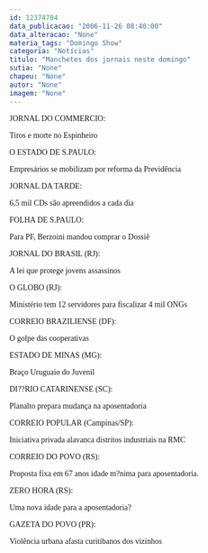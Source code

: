 ```yaml
---
id: 12374704
data_publicacao: "2006-11-26 08:40:00"
data_alteracao: "None"
materia_tags: "Domingo Show"
categoria: "Notícias"
titulo: "Manchetes dos jornais neste domingo"
sutia: "None"
chapeu: "None"
autor: "None"
imagem: "None"
---
```

<p><P><FONT face=Verdana>JORNAL DO COMMERCIO:</FONT></P></p>
<p><P><FONT face=Verdana>Tiros e morte no Espinheiro</FONT></P></p>
<p><P><FONT face=Verdana>O ESTADO DE S.PAULO:</FONT></P></p>
<p><P><FONT face=Verdana>Empresários se mobilizam por reforma da Previdência </FONT></P></p>
<p><P><FONT face=Verdana>JORNAL DA TARDE:</FONT></P></p>
<p><P><FONT face=Verdana>6,5 mil CDs são apreendidos a cada dia</FONT></P></p>
<p><P><FONT face=Verdana>FOLHA DE S.PAULO:</FONT></P></p>
<p><P><FONT face=Verdana>Para PF, Berzoini mandou comprar o Dossiê</FONT></P></p>
<p><P><FONT face=Verdana>JORNAL DO BRASIL (RJ):</FONT></P></p>
<p><P><FONT face=Verdana>A lei que protege jovens assassinos</FONT></P></p>
<p><P><FONT face=Verdana>O GLOBO (RJ):</FONT></P></p>
<p><P><FONT face=Verdana>Ministério tem 12 servidores para fiscalizar 4 mil ONGs </FONT></P></p>
<p><P><FONT face=Verdana>CORREIO BRAZILIENSE (DF):</FONT></P></p>
<p><P><FONT face=Verdana>O golpe das cooperativas </FONT></P></p>
<p><P><FONT face=Verdana>ESTADO DE MINAS (MG):</FONT></P></p>
<p><P><FONT face=Verdana>Braço Uruguaio do Juvenil </FONT></P></p>
<p><P><FONT face=Verdana>DI??RIO CATARINENSE (SC):</FONT></P></p>
<p><P><FONT face=Verdana>Planalto prepara mudança na aposentadoria</FONT></P></p>
<p><P><FONT face=Verdana>CORREIO POPULAR (Campinas/SP):</FONT></P></p>
<p><P><FONT face=Verdana>Iniciativa privada alavanca distritos industriais na RMC</FONT></P></p>
<p><P><FONT face=Verdana>CORREIO DO POVO (RS):</FONT></P></p>
<p><P><FONT face=Verdana>Proposta fixa em 67 anos idade m?nima para aposentadoria. </FONT></P></p>
<p><P><FONT face=Verdana>ZERO HORA (RS):</FONT></P></p>
<p><P><FONT face=Verdana>Uma nova idade para a aposentadoria?</FONT></P></p>
<p><P><FONT face=Verdana>GAZETA DO POVO (PR):</FONT></P></p>
<p><P><FONT face=Verdana>Violência urbana afasta curitibanos dos vizinhos</FONT></P> </p>
